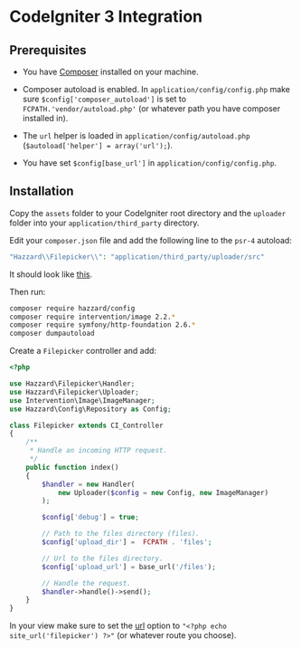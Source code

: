 # CodeIgniter 3 Integration

## Prerequisites

- You have [Composer](https://getcomposer.org/) installed on your machine.

- Composer autoload is enabled. In `application/config/config.php` make sure `$config['composer_autoload']` is set to `FCPATH.'vendor/autoload.php'` (or whatever path you have composer installed in).

- The `url` helper is loaded in `application/config/autoload.php` (`$autoload['helper'] = array('url');`).

- You have set `$config[base_url']` in `application/config/config.php`.

## Installation

Copy the `assets` folder to your CodeIgniter root directory and the `uploader` folder into your `application/third_party` directory.

Edit your `composer.json` file and add the following line to the `psr-4` autoload:

```php
"Hazzard\\Filepicker\\": "application/third_party/uploader/src"
```

It should look like [this](http://i.imgur.com/TTq1wLn.png).

Then run:

```bash
composer require hazzard/config
composer require intervention/image 2.2.*
composer require symfony/http-foundation 2.6.*
composer dumpautoload
```

Create a `Filepicker` controller and add:

```php
<?php

use Hazzard\Filepicker\Handler;
use Hazzard\Filepicker\Uploader;
use Intervention\Image\ImageManager;
use Hazzard\Config\Repository as Config;

class Filepicker extends CI_Controller
{
    /**
     * Handle an incoming HTTP request.
     */
    public function index()
    {
        $handler = new Handler(
            new Uploader($config = new Config, new ImageManager)
        );

        $config['debug'] = true;

        // Path to the files directory (files).
        $config['upload_dir'] =  FCPATH . 'files';

        // Url to the files directory.
        $config['upload_url'] = base_url('/files');

        // Handle the request.
        $handler->handle()->send();
    }
}
```

In your view make sure to set the [url](configjs.md#url) option to `"<?php echo site_url('filepicker') ?>"` (or whatever route you choose).
